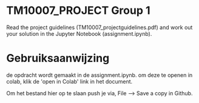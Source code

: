 # TM10007_PROJECT Group 1

Read the project guidelines (TM10007_projectguidelines.pdf) and work out your solution in the Jupyter Notebook (assignment.ipynb).

# Gebruiksaanwijzing

de opdracht wordt gemaakt in de assignment.ipynb. om deze te openen in colab, klik de 'open in Colab' link in het document.

Om het bestand hier op te slaan push je via, File --> Save a copy in Github.
